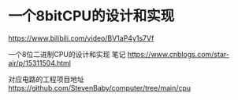 # 一个8bitCPU的设计和实现


https://www.bilibili.com/video/BV1aP4y1s7Vf


一个8位二进制CPU的设计和实现 笔记
https://www.cnblogs.com/star-air/p/15311504.html

对应电路的工程项目地址
https://github.com/StevenBaby/computer/tree/main/cpu










